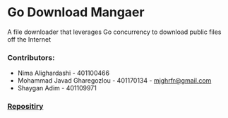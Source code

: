 # Go Download Mangaer 
A file downloader that leverages Go concurrency to download public files off the Internet

### Contributors:
+ Nima Alighardashi - 401100466
+ Mohammad Javad Gharegozlou - 401170134 - mjghrfr@gmail.com 
+ Shaygan Adim - 401109971

### [Repositiry](https://github.com/mjghr/tech-download-manager)
